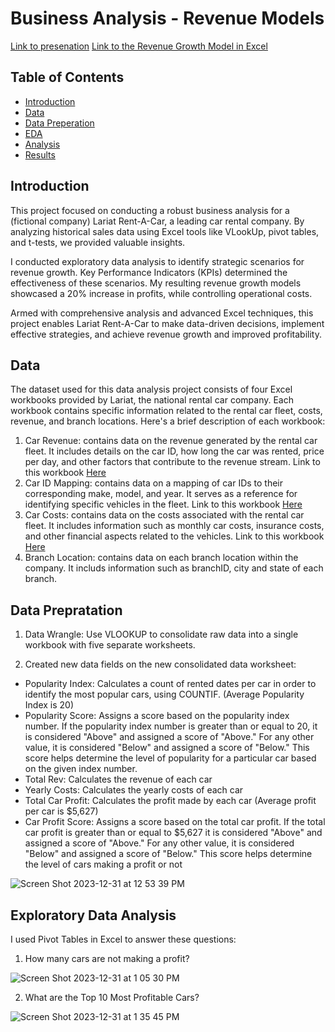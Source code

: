 # Business Analysis - Revenue Models
<a href="https://docs.google.com/presentation/d/1U7n5Ml21MTL6UKu5uvXBTpUwTUm49Tzh/edit?usp=drive_link&ouid=111495903765110507080&rtpof=true&sd=true">Link to presenation</a>
<a href="https://docs.google.com/spreadsheets/d/1uZELnS09dAQbjGamksFTnChbCyOrPEM9/edit?usp=sharing&ouid=111495903765110507080&rtpof=true&sd=true">Link to the Revenue Growth Model in Excel</a>

<!-- TABLE OF CONTENTS -->
   ## Table of Contents
   - [Introduction](#introduction)
   - [Data](#data)
   - [Data Preperation](#datapreperation)
   - [EDA](#EDA)
   - [Analysis](#analysis)
   - [Results](#results)

## Introduction
This project focused on conducting a robust business analysis for a (fictional company) Lariat Rent-A-Car, a leading car rental company. By analyzing historical sales data using Excel tools like VLookUp, pivot tables, and t-tests, we provided valuable insights.

I conducted exploratory data analysis to identify strategic scenarios for revenue growth. Key Performance Indicators (KPIs) determined the effectiveness of these scenarios. My resulting revenue growth models showcased a 20% increase in profits, while controlling operational costs.

Armed with comprehensive analysis and advanced Excel techniques, this project enables Lariat Rent-A-Car to make data-driven decisions, implement effective strategies, and achieve revenue growth and improved profitability.

## Data

The dataset used for this data analysis project consists of four Excel workbooks provided by Lariat, the national rental car company. Each workbook contains specific information related to the rental car fleet, costs, revenue, and branch locations. Here's a brief description of each workbook:

1. Car Revenue: contains data on the revenue generated by the rental car fleet. It includes details on the car ID, how long the car was rented, price per day, and other factors that contribute to the revenue stream. Link to this workbook <a href="https://github.com/Melmissymelissa/Project1-Business-Analysis-Revenue-Growth-Models-Lariat-Rent-A-Car/blob/main/project_root/raw_data/car_revenue.xlsx">Here</a>
2. Car ID Mapping: contains data on a mapping of car IDs to their corresponding make, model, and year. It serves as a reference for identifying specific vehicles in the fleet. Link to this workbook <a href="https://github.com/Melmissymelissa/Project1-Business-Analysis-Revenue-Growth-Models-Lariat-Rent-A-Car/blob/main/project_root/raw_data/car_id_mapping.xlsx">Here</a>
3. Car Costs: contains data on the costs associated with the rental car fleet. It includes information such as monthly car costs, insurance costs, and other financial aspects related to the vehicles. Link to this workbook <a href="https://github.com/Melmissymelissa/Project1-Business-Analysis-Revenue-Growth-Models-Lariat-Rent-A-Car/blob/main/project_root/raw_data/car_costs.xlsx">Here</a>
4. Branch Location: contains data on each branch location within the company. It includs information such as branchID, city and state of each branch.

## Data Prepratation 

1. Data Wrangle: Use VLOOKUP to consolidate raw data into a single workbook with five separate worksheets.
   
2. Created new data fields on the new consolidated data worksheet:
- Popularity Index: Calculates a count of rented dates per car in order to identify the most popular cars, using COUNTIF. (Average Popularity Index is 20)
- Popularity Score: Assigns a score based on the popularity index number. If the popularity index number is greater than or equal to 20, it is considered "Above" and assigned a score of "Above." For any other value, it is considered "Below" and assigned a score of "Below." This score helps determine the level of popularity for a particular car based on the given index number.
- Total Rev: Calculates the revenue of each car
- Yearly Costs: Calculates the yearly costs of each car
- Total Car Profit: Calculates the profit made by each car (Average profit per car is $5,627)
- Car Profit Score: Assigns a score based on the total car profit. If the total car profit is greater than or equal to $5,627 it is considered "Above" and assigned a score of "Above." For any other value, it is considered "Below" and assigned a score of "Below." This score helps determine the level of cars making a profit or not

![Screen Shot 2023-12-31 at 12 53 39 PM](https://github.com/Melmissymelissa/Project1-Business-Analysis-Revenue-Growth-Models-Lariat-Rent-A-Car/assets/142250108/d68038c0-5e48-4173-b3fa-460aef0a380b)

## Exploratory Data Analysis
I used Pivot Tables in Excel to answer these questions: 

1. How many cars are not making a profit?

![Screen Shot 2023-12-31 at 1 05 30 PM](https://github.com/Melmissymelissa/Project1-Business-Analysis-Revenue-Growth-Models-Lariat-Rent-A-Car/assets/142250108/6ddb38b2-e6f6-4ea4-a2ab-60c57ce50027)

2. What are the Top 10 Most Profitable Cars?

![Screen Shot 2023-12-31 at 1 35 45 PM](https://github.com/Melmissymelissa/Project1-Business-Analysis-Revenue-Growth-Models-Lariat-Rent-A-Car/assets/142250108/b2d182a4-41fd-4d78-80c3-af61149102e3)
